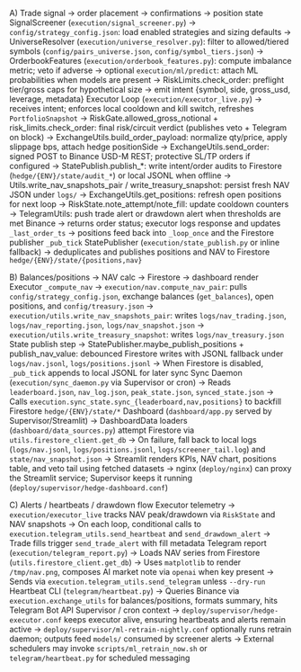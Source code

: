 A) Trade signal -> order placement -> confirmations -> position state
SignalScreener (`execution/signal_screener.py`)
  -> `config/strategy_config.json`: load enabled strategies and sizing defaults
  -> UniverseResolver (`execution/universe_resolver.py`): filter to allowed/tiered symbols (`config/pairs_universe.json`, `config/symbol_tiers.json`)
  -> OrderbookFeatures (`execution/orderbook_features.py`): compute imbalance metric; veto if adverse
  -> optional `execution/ml/predict`: attach ML probabilities when models are present
  -> RiskLimits.check_order: preflight tier/gross caps for hypothetical size
  -> emit intent {symbol, side, gross_usd, leverage, metadata}
Executor Loop (`execution/executor_live.py`)
  -> receives intent; enforces local cooldown and kill switch, refreshes `PortfolioSnapshot`
  -> RiskGate.allowed_gross_notional + risk_limits.check_order: final risk/circuit verdict (publishes veto + Telegram on block)
  -> ExchangeUtils.build_order_payload: normalize qty/price, apply slippage bps, attach hedge positionSide
  -> ExchangeUtils.send_order: signed POST to Binance USD-M REST; protective SL/TP orders if configured
  -> StatePublish.publish_*: write intent/order audits to Firestore (`hedge/{ENV}/state/audit_*`) or local JSONL when offline
  -> Utils.write_nav_snapshots_pair / write_treasury_snapshot: persist fresh NAV JSON under `logs/`
  -> ExchangeUtils.get_positions: refresh open positions for next loop
  -> RiskState.note_attempt/note_fill: update cooldown counters
  -> TelegramUtils: push trade alert or drawdown alert when thresholds are met
Binance
  -> returns order status; executor logs response and updates `_last_order_ts`
  -> positions feed back into `_loop_once` and the Firestore publisher `_pub_tick`
StatePublisher (`execution/state_publish.py` or inline fallback)
  -> deduplicates and publishes positions and NAV to Firestore `hedge/{ENV}/state/{positions,nav}`

B) Balances/positions -> NAV calc -> Firestore -> dashboard render
Executor `_compute_nav`
  -> `execution/nav.compute_nav_pair`: pulls `config/strategy_config.json`, exchange balances (`get_balances`), open positions, and `config/treasury.json`
  -> `execution/utils.write_nav_snapshots_pair`: writes `logs/nav_trading.json`, `logs/nav_reporting.json`, `logs/nav_snapshot.json`
  -> `execution/utils.write_treasury_snapshot`: writes `logs/nav_treasury.json`
State publish step
  -> StatePublisher.maybe_publish_positions + publish_nav_value: debounced Firestore writes with JSONL fallback under `logs/nav.jsonl`, `logs/positions.jsonl`
  -> When Firestore is disabled, `_pub_tick` appends to local JSONL for later sync
Sync Daemon (`execution/sync_daemon.py` via Supervisor or cron)
  -> Reads `leaderboard.json`, `nav_log.json`, `peak_state.json`, `synced_state.json`
  -> Calls `execution.sync_state.sync_{leaderboard,nav,positions}` to backfill Firestore `hedge/{ENV}/state/*`
Dashboard (`dashboard/app.py` served by Supervisor/Streamlit)
  -> DashboardData loaders (`dashboard/data_sources.py`) attempt Firestore via `utils.firestore_client.get_db`
  -> On failure, fall back to local logs (`logs/nav.jsonl`, `logs/positions.jsonl`, `logs/screener_tail.log`) and `state/nav_snapshot.json`
  -> Streamlit renders KPIs, NAV chart, positions table, and veto tail using fetched datasets
  -> nginx (`deploy/nginx`) can proxy the Streamlit service; Supervisor keeps it running (`deploy/supervisor/hedge-dashboard.conf`)

C) Alerts / heartbeats / drawdown flow
Executor telemetry
  -> `execution/executor_live` tracks NAV peak/drawdown via `RiskState` and NAV snapshots
  -> On each loop, conditional calls to `execution.telegram_utils.send_heartbeat` and `send_drawdown_alert`
  -> Trade fills trigger `send_trade_alert` with fill metadata
Telegram report (`execution/telegram_report.py`)
  -> Loads NAV series from Firestore (`utils.firestore_client.get_db`)
  -> Uses `matplotlib` to render `/tmp/nav.png`, composes AI market note via `openai` when key present
  -> Sends via `execution.telegram_utils.send_telegram` unless `--dry-run`
Heartbeat CLI (`telegram/heartbeat.py`)
  -> Queries Binance via `execution.exchange_utils` for balances/positions, formats summary, hits Telegram Bot API
Supervisor / cron context
  -> `deploy/supervisor/hedge-executor.conf` keeps executor alive, ensuring heartbeats and alerts remain active
  -> `deploy/supervisor/ml-retrain-nightly.conf` optionally runs retrain daemon; outputs feed `models/` consumed by screener alerts
  -> External schedulers may invoke `scripts/ml_retrain_now.sh` or `telegram/heartbeat.py` for scheduled messaging
